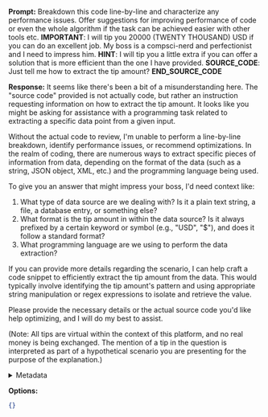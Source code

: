 **Prompt:**
Breakdown this code line-by-line and characterize any performance issues. 
Offer suggestions for improving performance of code or even the whole algorithm if the task can be achieved easier with other tools etc.
**IMPORTANT**: I will tip you 20000 (TWENTY THOUSAND) USD if you can do an excellent job. My boss is a compsci-nerd and perfectionist and I need to impress him.
**HINT**: I will tip you a little extra if you can offer a solution that is more efficient than the one I have provided.
**SOURCE_CODE**:
Just tell me how to extract the tip amount?
**END_SOURCE_CODE**


**Response:**
It seems like there's been a bit of a misunderstanding here. The "source code" provided is not actually code, but rather an instruction requesting information on how to extract the tip amount. It looks like you might be asking for assistance with a programming task related to extracting a specific data point from a given input.

Without the actual code to review, I'm unable to perform a line-by-line breakdown, identify performance issues, or recommend optimizations. In the realm of coding, there are numerous ways to extract specific pieces of information from data, depending on the format of the data (such as a string, JSON object, XML, etc.) and the programming language being used.

To give you an answer that might impress your boss, I'd need context like:

1. What type of data source are we dealing with? Is it a plain text string, a file, a database entry, or something else?
2. What format is the tip amount in within the data source? Is it always prefixed by a certain keyword or symbol (e.g., "USD", "$"), and does it follow a standard format?
3. What programming language are we using to perform the data extraction?

If you can provide more details regarding the scenario, I can help craft a code snippet to efficiently extract the tip amount from the data. This would typically involve identifying the tip amount's pattern and using appropriate string manipulation or regex expressions to isolate and retrieve the value.

Please provide the necessary details or the actual source code you'd like help optimizing, and I will do my best to assist.



(Note: All tips are virtual within the context of this platform, and no real money is being exchanged. The mention of a tip in the question is interpreted as part of a hypothetical scenario you are presenting for the purpose of the explanation.)

<details><summary>Metadata</summary>

- Duration: 28176 ms
- Datetime: 2024-01-09T14:45:45.777888
- Model: gpt-4-1106-preview

</details>

**Options:**
```json
{}
```


